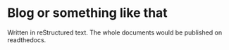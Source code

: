 # Blog or something like that

Written in reStructured text.
The whole documents would be published on readthedocs.